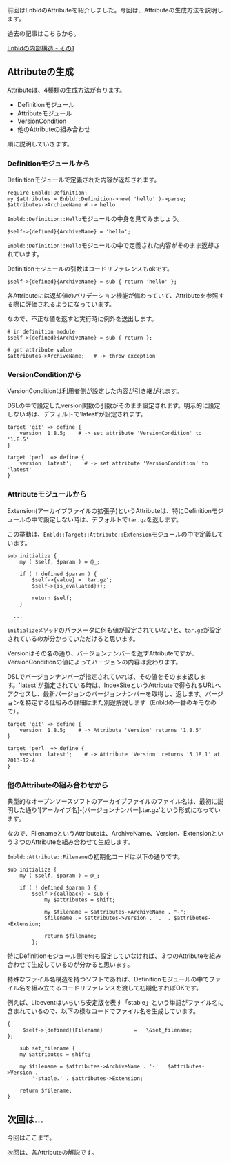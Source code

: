 前回はEnbldのAttributeを紹介しました。今回は、Attributeの生成方法を説明します。

過去の記事はこちらから。

[Enbldの内部構造 - その1](../archives/inner_enbld_1.html)

## Attributeの生成

Attributeは、4種類の生成方法が有ります。

 - Definitionモジュール
 - Attributeモジュール
 - VersionCondition
 - 他のAttributeの組み合わせ

順に説明していきます。

### Definitionモジュールから

Definitionモジュールで定義された内容が返却されます。

    require Enbld::Definition;
    my $attributes = Enbld::Definition->new( 'hello' )->parse;
    $attributes->ArchiveName # -> hello

`Enbld::Definition::Hello`モジュールの中身を見てみましょう。

    $self->{defined}{ArchiveName} = 'hello';

`Enbld::Definition::Hello`モジュールの中で定義された内容がそのまま返却されています。

Definitionモジュールの引数はコードリファレンスもokです。

    $self->{defined}{ArchiveName} = sub { return 'hello' };

各Attributeには返却値のバリデーション機能が備わっていて、Attributeを参照する際に評価されるようになっています。

なので、不正な値を返すと実行時に例外を送出します。

    # in definition module
    $self->{defined}{ArchiveName} = sub { return };

    # get attribute value
    $attributes->ArchiveName;	# -> throw exception

### VersionConditionから

VersionConditionは利用者側が設定した内容が引き継がれます。

DSLの中で設定したversion関数の引数がそのまま設定されます。明示的に設定しない時は、デフォルトで'latest'が設定されます。

    target 'git' => define {
        version '1.8.5;    # -> set attribute 'VersionCondition' to '1.8.5'
    }

    target 'perl' => define {
        version 'latest';    # -> set attribute 'VersionCondition' to 'latest'
    }


### Attributeモジュールから

Extension(アーカイブファイルの拡張子)というAttributeは、特にDefinitionモジュールの中で設定しない時は、デフォルトで`tar.gz`を返します。

この挙動は、`Enbld::Target::Attribute::Extension`モジュールの中で定義しています。

	sub initialize {
		my ( $self, $param ) = @_;

		if ( ! defined $param ) {
			$self->{value} = 'tar.gz';
			$self->{is_evaluated}++;

			return $self;
		}

      ...

`initializeメソッド`のパラメータに何も値が設定されていないと、`tar.gz`が設定されているのが分かっていただけると思います。

Versionはその名の通り、バージョンナンバーを返すAttributeですが、VersionConditionの値によってバージョンの内容は変わります。

DSLでバージョンナンバーが指定されていれば、その値をそのまま返します。'latest'が指定されている時は、IndexSiteというAttributeで得られるURLへアクセスし、最新バージョンのバージョンナンバーを取得し、返します。バージョンを特定する仕組みの詳細はまた別途解説します（Enbldの一番のキモなので）。

    target 'git' => define {
        version '1.8.5;    # -> Attribute 'Version' returns '1.8.5'
    }

    target 'perl' => define {
        version 'latest';    # -> Attribute 'Version' returns '5.18.1' at 2013-12-4
    }


### 他のAttributeの組み合わせから

典型的なオープンソースソフトのアーカイブファイルのファイル名は、最初に説明した通り'[アーカイブ名]-[バージョンナンバー].tar.gz'という形式になっています。

なので、FilenameというAttributeは、ArchiveName、Version、Extensionという３つのAttributeを組み合わせて生成します。

`Enbld::Attribute::Filename`の初期化コードは以下の通りです。


	sub initialize {
		my ( $self, $param ) = @_;

		if ( ! defined $param ) {
			$self->{callback} = sub {
				my $attributes = shift;

				my $filename = $attributes->ArchiveName . "-";
				$filename .= $attributes->Version . '.' . $attributes->Extension;

				return $filename;
			};

特にDefinitionモジュール側で何も設定していなければ、３つのAttributeを組み合わせて生成しているのが分かると思います。

特殊なファイル名構造を持つソフトであれば、Definitionモジュールの中でファイル名を組み立てるコードリファレンスを渡して初期化すればOKです。

例えば、Libeventはいちいち安定版を表す「stable」という単語がファイル名に含まれているので、以下の様なコードでファイル名を生成しています。

    {
         $self->{defined}{Filename}          =   \&set_filename;
    };

    	sub set_filename {
		my $attributes = shift;

		my $filename = $attributes->ArchiveName . '-' . $attributes->Version .
			'-stable.' . $attributes->Extension;

		return $filename;
	}

## 次回は…

今回はここまで。

次回は、各Attributeの解説です。